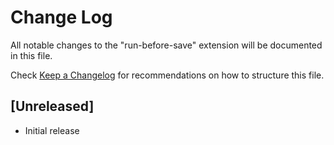 # Change Log
All notable changes to the "run-before-save" extension will be documented in this file.

Check [Keep a Changelog](http://keepachangelog.com/) for recommendations on how to structure this file.

## [Unreleased]
- Initial release